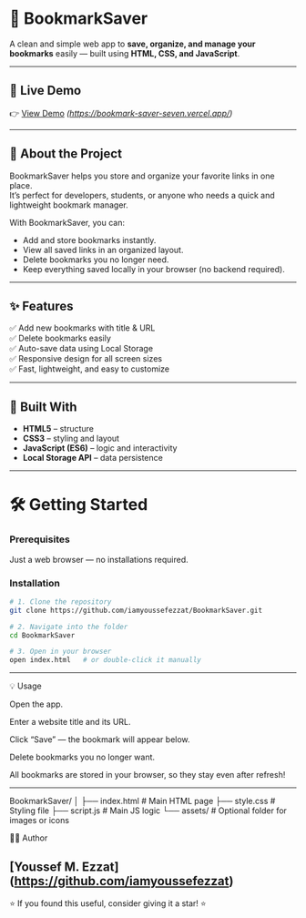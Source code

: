 # 📌 BookmarkSaver

A clean and simple web app to **save, organize, and manage your bookmarks** easily — built using **HTML, CSS, and JavaScript**.

---

## 🚀 Live Demo  
👉 [View Demo](#) *(https://bookmark-saver-seven.vercel.app/)*  

---

## 🧠 About the Project  
BookmarkSaver helps you store and organize your favorite links in one place.  
It’s perfect for developers, students, or anyone who needs a quick and lightweight bookmark manager.  

With BookmarkSaver, you can:
- Add and store bookmarks instantly.
- View all saved links in an organized layout.
- Delete bookmarks you no longer need.
- Keep everything saved locally in your browser (no backend required).

---

## ✨ Features  
✅ Add new bookmarks with title & URL  
✅ Delete bookmarks easily  
✅ Auto-save data using Local Storage  
✅ Responsive design for all screen sizes  
✅ Fast, lightweight, and easy to customize  

---

## 🧱 Built With  
- **HTML5** – structure  
- **CSS3** – styling and layout  
- **JavaScript (ES6)** – logic and interactivity  
- **Local Storage API** – data persistence  

---
# 🛠️ Getting Started  

### Prerequisites  
Just a web browser — no installations required.  

### Installation  
```bash
# 1. Clone the repository
git clone https://github.com/iamyoussefezzat/BookmarkSaver.git

# 2. Navigate into the folder
cd BookmarkSaver

# 3. Open in your browser
open index.html   # or double-click it manually

```
----

💡 Usage

Open the app.

Enter a website title and its URL.

Click “Save” — the bookmark will appear below.

Delete bookmarks you no longer want.

All bookmarks are stored in your browser, so they stay even after refresh!

----

BookmarkSaver/
│
├── index.html       # Main HTML page
├── style.css        # Styling file
├── script.js        # Main JS logic
└── assets/          # Optional folder for images or icons

  🧑‍💻 Author

[Youssef M. Ezzat] (https://github.com/iamyoussefezzat)
------
⭐ If you found this useful, consider giving it a star! ⭐

